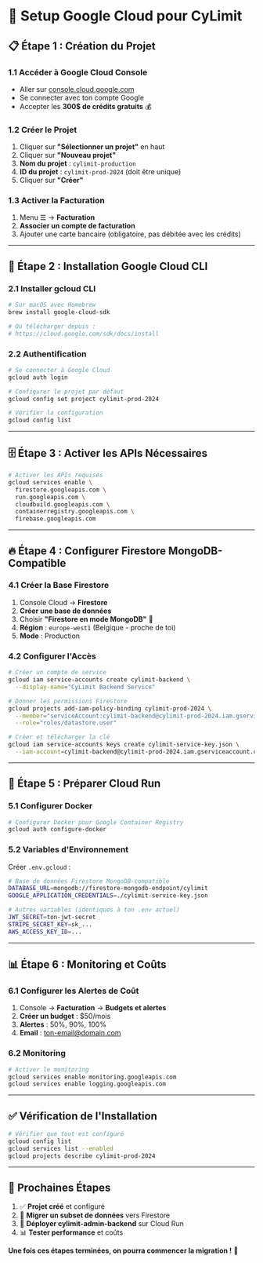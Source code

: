 # 🚀 Setup Google Cloud pour CyLimit

## 📋 **Étape 1 : Création du Projet**

### **1.1 Accéder à Google Cloud Console**
- Aller sur [console.cloud.google.com](https://console.cloud.google.com)
- Se connecter avec ton compte Google
- Accepter les **300$ de crédits gratuits** 💰

### **1.2 Créer le Projet**
1. Cliquer sur **"Sélectionner un projet"** en haut
2. Cliquer sur **"Nouveau projet"**
3. **Nom du projet** : `cylimit-production`
4. **ID du projet** : `cylimit-prod-2024` (doit être unique)
5. Cliquer sur **"Créer"**

### **1.3 Activer la Facturation**
1. Menu ☰ → **Facturation**
2. **Associer un compte de facturation**
3. Ajouter une carte bancaire (obligatoire, pas débitée avec les crédits)

---

## 🔧 **Étape 2 : Installation Google Cloud CLI**

### **2.1 Installer gcloud CLI**
```bash
# Sur macOS avec Homebrew
brew install google-cloud-sdk

# Ou télécharger depuis :
# https://cloud.google.com/sdk/docs/install
```

### **2.2 Authentification**
```bash
# Se connecter à Google Cloud
gcloud auth login

# Configurer le projet par défaut
gcloud config set project cylimit-prod-2024

# Vérifier la configuration
gcloud config list
```

---

## 🗄️ **Étape 3 : Activer les APIs Nécessaires**

```bash
# Activer les APIs requises
gcloud services enable \
  firestore.googleapis.com \
  run.googleapis.com \
  cloudbuild.googleapis.com \
  containerregistry.googleapis.com \
  firebase.googleapis.com
```

---

## 🔥 **Étape 4 : Configurer Firestore MongoDB-Compatible**

### **4.1 Créer la Base Firestore**
1. Console Cloud → **Firestore**
2. **Créer une base de données**
3. Choisir **"Firestore en mode MongoDB"** 🎯
4. **Région** : `europe-west1` (Belgique - proche de toi)
5. **Mode** : Production

### **4.2 Configurer l'Accès**
```bash
# Créer un compte de service
gcloud iam service-accounts create cylimit-backend \
  --display-name="CyLimit Backend Service"

# Donner les permissions Firestore
gcloud projects add-iam-policy-binding cylimit-prod-2024 \
  --member="serviceAccount:cylimit-backend@cylimit-prod-2024.iam.gserviceaccount.com" \
  --role="roles/datastore.user"

# Créer et télécharger la clé
gcloud iam service-accounts keys create cylimit-service-key.json \
  --iam-account=cylimit-backend@cylimit-prod-2024.iam.gserviceaccount.com
```

---

## 🚀 **Étape 5 : Préparer Cloud Run**

### **5.1 Configurer Docker**
```bash
# Configurer Docker pour Google Container Registry
gcloud auth configure-docker
```

### **5.2 Variables d'Environnement**
Créer `.env.gcloud` :
```bash
# Base de données Firestore MongoDB-compatible
DATABASE_URL=mongodb://firestore-mongodb-endpoint/cylimit
GOOGLE_APPLICATION_CREDENTIALS=./cylimit-service-key.json

# Autres variables (identiques à ton .env actuel)
JWT_SECRET=ton-jwt-secret
STRIPE_SECRET_KEY=sk_...
AWS_ACCESS_KEY_ID=...
```

---

## 📊 **Étape 6 : Monitoring et Coûts**

### **6.1 Configurer les Alertes de Coût**
1. Console → **Facturation** → **Budgets et alertes**
2. **Créer un budget** : $50/mois
3. **Alertes** : 50%, 90%, 100%
4. **Email** : ton-email@domain.com

### **6.2 Monitoring**
```bash
# Activer le monitoring
gcloud services enable monitoring.googleapis.com
gcloud services enable logging.googleapis.com
```

---

## ✅ **Vérification de l'Installation**

```bash
# Vérifier que tout est configuré
gcloud config list
gcloud services list --enabled
gcloud projects describe cylimit-prod-2024
```

---

## 🎯 **Prochaines Étapes**

1. ✅ **Projet créé** et configuré
2. 🔄 **Migrer un subset de données** vers Firestore
3. 🚀 **Déployer cylimit-admin-backend** sur Cloud Run
4. 📊 **Tester performance** et coûts

**Une fois ces étapes terminées, on pourra commencer la migration !** 🚀
